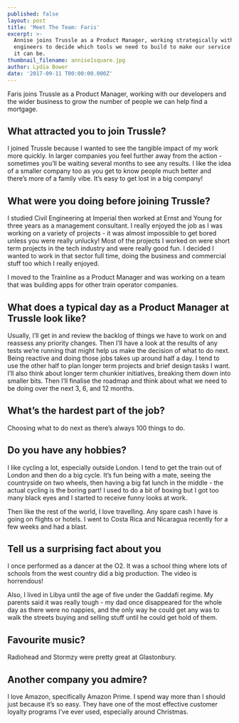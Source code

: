 ```yaml
---
published: false
layout: post
title: 'Meet The Team: Faris'
excerpt: >-
  Annise joins Trussle as a Product Manager, working strategically with our
  engineers to decide which tools we need to build to make our service the best
  it can be.      
thumbnail_filename: annise1square.jpg
author: Lydia Bower
date: '2017-09-11 T00:00:00.000Z'
---
```

Faris joins Trussle as a Product Manager, working with our developers and the wider business to grow the number of people we can help find a mortgage. 
 
## What attracted you to join Trussle?
I joined Trussle because I wanted to see the tangible impact of my work more quickly. In larger companies you feel further away from the action - sometimes you’ll be waiting several months to see any results. I like the idea of a smaller company too as you get to know people much better and there’s more of a family vibe. It’s easy to get lost in a big company!

## What were you doing before joining Trussle?
I studied Civil Engineering at Imperial then worked at Ernst and Young for three years as a management consultant. I really enjoyed the job as I was working on a variety of projects - it was almost impossible to get bored unless you were really unlucky! Most of the projects I worked on were short term projects in the tech industry and were really good fun. I decided I wanted to work in that sector full time, doing the business and commercial stuff too which I really enjoyed.

I moved to the Trainline as a Product Manager and was working on a team that was building apps for other train operator companies. 

## What does a typical day as a Product Manager at Trussle look like? 
Usually, I’ll get in and review the backlog of things we have to work on and reassess any priority changes. Then I’ll have a look at the results of any tests we’re running that might help us make the decision of what to do next. Being reactive and doing those jobs takes up around half a day. I tend to use the other half to plan longer term projects and brief design tasks I want. I’ll also think about longer term chunkier initiatives, breaking them down into smaller bits. Then I’ll finalise the roadmap and think about what we need to be doing over the next 3, 6, and 12 months.  

## What’s the hardest part of the job?
Choosing what to do next as there’s always 100 things to do. 

## Do you have any hobbies?
I like cycling a lot, especially outside London. I tend to get the train out of London and then do a big cycle. It’s fun being with a mate, seeing the countryside on two wheels, then having a big fat lunch in the middle - the actual cycling is the boring part! I used to do a bit of boxing but I got too many black eyes and I started to receive funny looks at work. 

Then like the rest of the world, I love travelling. Any spare cash I have is going on flights or hotels. I went to Costa Rica and Nicaragua recently for a few weeks and had a blast. 

## Tell us a surprising fact about you
I once performed as a dancer at the O2. It was a school thing where lots of schools from the west country did a big production. The video is horrendous!

Also, I lived in Libya until the age of five under the Gaddafi regime. My parents said it was really tough - my dad once disappeared for the whole day as there were no nappies, and the only way he could get any was to walk the streets buying and selling stuff until he could get hold of them.  

## Favourite music?
Radiohead and Stormzy were pretty great at Glastonbury. 

## Another company you admire?
I love Amazon, specifically Amazon Prime. I spend way more than I should just because it’s so easy. They have one of the most effective customer loyalty programs I’ve ever used, especially around Christmas. 

